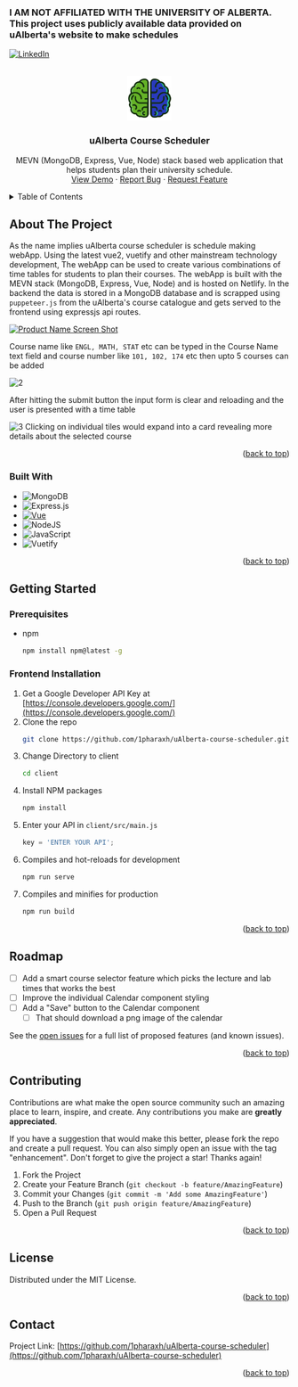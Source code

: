 <a name="readme-top"></a>
<h3>I AM NOT AFFILIATED WITH THE UNIVERSITY OF ALBERTA. This project uses publicly available data provided on uAlberta's website to make schedules</h3>

[![LinkedIn][linkedin-shield]][linkedin-url]

<!-- PROJECT LOGO -->
<br />
<div align="center">
  <a href="https://github.com/1pharaxh/uAlberta-course-scheduler">
    <img src="client/src/assets/icon.png" alt="Logo" width="80" height="80">
  </a>

<h3 align="center">uAlberta Course Scheduler</h3>

  <p align="center">
    MEVN (MongoDB, Express, Vue, Node) stack based web application that helps students plan their university schedule.
    <br />
    <a href="https://ualberta-sched.netlify.app/">View Demo</a>
    ·
    <a href="https://github.com/1pharaxh/uAlberta-course-scheduler/issues">Report Bug</a>
    ·
    <a href="https://github.com/1pharaxh/uAlberta-course-scheduler/issues">Request Feature</a>
  </p>
</div>



<!-- TABLE OF CONTENTS -->
<details>
  <summary>Table of Contents</summary>
  <ol>
    <li>
      <a href="#about-the-project">About The Project</a>
      <ul>
        <li><a href="#built-with">Built With</a></li>
      </ul>
    </li>
    <li>
      <a href="#getting-started">Getting Started</a>
      <ul>
        <li><a href="#prerequisites">Prerequisites</a></li>
        <li><a href="#installation">Installation</a></li>
      </ul>
    </li>
    <li><a href="#roadmap">Roadmap</a></li>
    <li><a href="#contributing">Contributing</a></li>
    <li><a href="#license">License</a></li>
    <li><a href="#contact">Contact</a></li>
  </ol>
</details>



<!-- ABOUT THE PROJECT -->
## About The Project
 
As the name implies uAlberta course scheduler is schedule making webApp. Using the latest vue2, vuetify and other mainstream technology development, The webApp can be used to create various combinations of time tables for students to plan their courses. The webApp is built with the MEVN stack (MongoDB, Express, Vue, Node) and is hosted on Netlify. In the backend the data is stored in a MongoDB database and is scrapped using `puppeteer.js` from the uAlberta's course catalogue and gets served to the frontend using expressjs api routes.
 
[![Product Name Screen Shot][product-screenshot]](https://example.com)
 
Course name like `ENGL, MATH, STAT` etc can be typed in the Course Name text field and course number like `101, 102, 174` etc then upto 5 courses can be added
 
![2](https://user-images.githubusercontent.com/93630550/184046135-13f8031f-3f2c-4940-9005-aef33edde0c1.png)
 
After hitting the submit button the input form is clear and reloading and the user is presented with a time table

![3](https://user-images.githubusercontent.com/93630550/184046164-bfd20df0-5150-40a1-b199-36ea405dce6c.png)
Clicking on individual tiles would expand into a card revealing more details about the selected course

<p align="right">(<a href="#readme-top">back to top</a>)</p>



### Built With



* ![MongoDB](https://img.shields.io/badge/MongoDB-%234ea94b.svg?style=for-the-badge&logo=mongodb&logoColor=white)
* ![Express.js](https://img.shields.io/badge/express.js-%23404d59.svg?style=for-the-badge&logo=express&logoColor=%2361DAFB)
* [![Vue][Vue.js]][Vue-url]
* ![NodeJS](https://img.shields.io/badge/node.js-6DA55F?style=for-the-badge&logo=node.js&logoColor=white)
* ![JavaScript](https://img.shields.io/badge/javascript-%23323330.svg?style=for-the-badge&logo=javascript&logoColor=%23F7DF1E)
* ![Vuetify](https://img.shields.io/badge/Vuetify-1867C0?style=for-the-badge&logo=vuetify&logoColor=AEDDFF)

<p align="right">(<a href="#readme-top">back to top</a>)</p>



<!-- GETTING STARTED -->
## Getting Started

### Prerequisites

* npm
  ```sh
  npm install npm@latest -g
  ```

### Frontend Installation

1. Get a Google Developer API Key at [https://console.developers.google.com/](https://console.developers.google.com/)
2. Clone the repo
   ```sh
   git clone https://github.com/1pharaxh/uAlberta-course-scheduler.git
   ```
3. Change Directory to client
    ```sh
    cd client
    ```
4. Install NPM packages
   ```sh
   npm install
   ```
5. Enter your API in `client/src/main.js`
   ```js
   key = 'ENTER YOUR API';
   ```
6. Compiles and hot-reloads for development 
   ```sh
   npm run serve
   ```
7. Compiles and minifies for production
   ```sh
   npm run build
   ```

<p align="right">(<a href="#readme-top">back to top</a>)</p>


<!-- ROADMAP -->
## Roadmap

- [ ] Add a smart course selector feature which picks the lecture and lab times that works the best
- [ ] Improve the individual Calendar component styling 
- [ ] Add a "Save" button to the Calendar component
    - [ ] That should download a png image of the calendar

See the [open issues](https://github.com/1pharaxh/uAlberta-course-scheduler/issues) for a full list of proposed features (and known issues).

<p align="right">(<a href="#readme-top">back to top</a>)</p>



<!-- CONTRIBUTING -->
## Contributing

Contributions are what make the open source community such an amazing place to learn, inspire, and create. Any contributions you make are **greatly appreciated**.

If you have a suggestion that would make this better, please fork the repo and create a pull request. You can also simply open an issue with the tag "enhancement".
Don't forget to give the project a star! Thanks again!

1. Fork the Project
2. Create your Feature Branch (`git checkout -b feature/AmazingFeature`)
3. Commit your Changes (`git commit -m 'Add some AmazingFeature'`)
4. Push to the Branch (`git push origin feature/AmazingFeature`)
5. Open a Pull Request

<p align="right">(<a href="#readme-top">back to top</a>)</p>



<!-- LICENSE -->
## License

Distributed under the MIT License.

<p align="right">(<a href="#readme-top">back to top</a>)</p>



<!-- CONTACT -->
## Contact


Project Link: [https://github.com/1pharaxh/uAlberta-course-scheduler](https://github.com/1pharaxh/uAlberta-course-scheduler)

<p align="right">(<a href="#readme-top">back to top</a>)</p>




<!-- MARKDOWN LINKS & IMAGES -->
<!-- https://www.markdownguide.org/basic-syntax/#reference-style-links -->
[linkedin-shield]: https://img.shields.io/badge/-LinkedIn-black.svg?style=for-the-badge&logo=linkedin&colorB=555
[linkedin-url]: https://www.linkedin.com/in/akarshan-mishra-75577122a/
[product-screenshot]: https://user-images.githubusercontent.com/93630550/184044160-baf0f193-83d5-475f-9d9a-dbb2abf70131.png
[Vue.js]: https://img.shields.io/badge/Vue.js-35495E?style=for-the-badge&logo=vuedotjs&logoColor=4FC08D
[Vue-url]: https://vuejs.org/